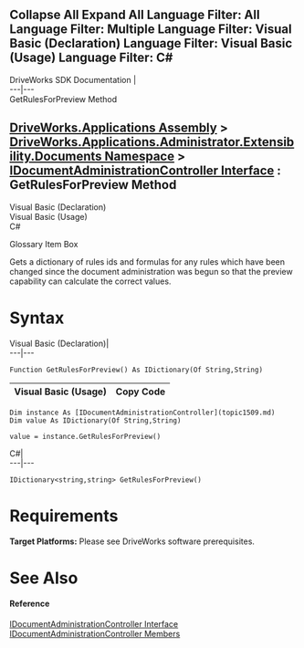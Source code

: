 Collapse All Expand All Language Filter: All  Language Filter: Multiple  Language Filter: Visual Basic (Declaration) Language Filter: Visual Basic (Usage) Language Filter: C#  
---  
DriveWorks SDK Documentation  |   
---|---  
GetRulesForPreview Method   
  
[DriveWorks.Applications Assembly](topic13.md) > [DriveWorks.Applications.Administrator.Extensibility.Documents Namespace](topic1507.md) > [IDocumentAdministrationController Interface](topic1509.md) : GetRulesForPreview Method  
---  
  
Visual Basic (Declaration)    
Visual Basic (Usage)    
C# 

Glossary Item Box

Gets a dictionary of rules ids and formulas for any rules which have been changed since the document administration was begun so that the preview capability can calculate the correct values. 

# Syntax

Visual Basic (Declaration)|   
---|---  
      
    
    Function GetRulesForPreview() As IDictionary(Of String,String)  
  
Visual Basic (Usage)| Copy Code  
---|---  
      
    
    Dim instance As [IDocumentAdministrationController](topic1509.md)
    Dim value As IDictionary(Of String,String)
     
    value = instance.GetRulesForPreview()  
  
C#|   
---|---  
      
    
    IDictionary<string,string> GetRulesForPreview()  
  
# Requirements

**Target Platforms:** Please see DriveWorks software prerequisites.

# See Also

#### Reference

[IDocumentAdministrationController Interface](topic1509.md)   
[IDocumentAdministrationController Members](topic1510.md)


